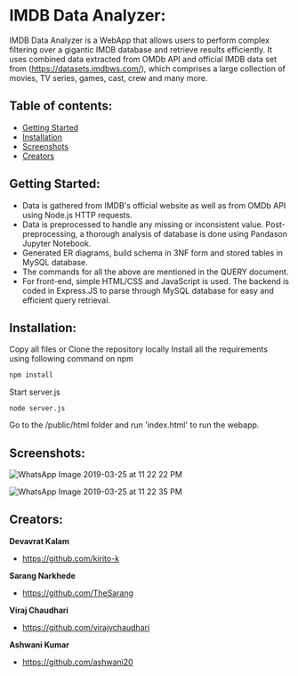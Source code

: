 # IMDB Data Analyzer:
IMDB Data Analyzer is a WebApp that allows users to perform complex filtering over a gigantic IMDB database and retrieve results efficiently.
It uses combined data extracted from OMDb API and official IMDB data set from (https://datasets.imdbws.com/), which comprises a large collection of movies, TV series, games, cast, crew and many more.

## Table of contents:
* [Getting Started](#getting-started)
* [Installation](#installation)
* [Screenshots](#screenshots)
* [Creators](#creators)

## Getting Started:
- Data is gathered from IMDB's official website as well as from OMDb API using Node.js HTTP requests.
- Data is preprocessed to handle any missing or inconsistent value. Post-preprocessing, a thorough analysis of database is done using Pandason Jupyter Notebook.
- Generated ER diagrams, build schema in 3NF form and stored tables in MySQL database.
- The commands for all the above are mentioned in the QUERY document.
- For front-end, simple HTML/CSS and JavaScript is used. The backend is coded in Express.JS to parse through MySQL database for easy and efficient query retrieval.

## Installation:
Copy all files or Clone the repository locally
Install all the requirements using following command on npm 
```bash
npm install
```
Start server.js
```node
node server.js
```
Go to the /public/html folder and run 'index.html' to run the webapp.


## Screenshots:
![WhatsApp Image 2019-03-25 at 11 22 22 PM](https://user-images.githubusercontent.com/35889562/57658330-88b68b00-75ac-11e9-8ca3-b1ae380da703.png)

![WhatsApp Image 2019-03-25 at 11 22 35 PM](https://user-images.githubusercontent.com/35889562/57658331-88b68b00-75ac-11e9-998b-4d8127450778.jpeg)

## Creators:
**Devavrat Kalam**
- <https://github.com/kirito-k>

**Sarang Narkhede**
- <https://github.com/TheSarang>

**Viraj Chaudhari**
- <https://github.com/virajvchaudhari>

**Ashwani Kumar**
- <https://github.com/ashwani20>

